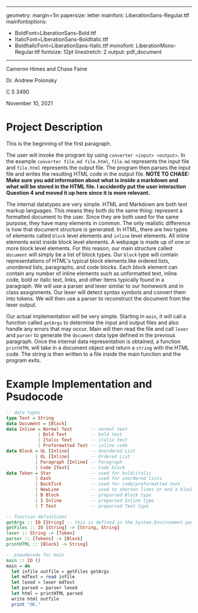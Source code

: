 <!---
I'll do some explaining, what you see below is a YAML configuration for pandoc,
a tool that I use to convert markdown to any document format. People tend to
like the style of pandoc when exported and it looks a lot like the instruction
documents that professors will hand out to students.

NOTE: This text is inside HTML comment tags and will not be parsed by pandoc.
We could write anything we want in here and nobody will see it in the generated
pdf file.
-->

---
geometry: margin=1in
papersize: letter
mainfont: LiberationSans-Regular.ttf
mainfontoptions:
- BoldFont=LiberationSans-Bold.ttf
- ItalicFont=LiberationSans-BoldItalic.ttf
- BoldItalicFont=LiberationSans-Italic.ttf
monofont: LiberationMono-Regular.ttf
fontsize: 12pt
linestretch: 2
output: pdf_document
---

Cameron Himes and Chase Faine

Dr. Andrew Polonsky

C S 3490

November 10, 2021

<!---

# List of things to add

- What will your program do? State precisely the problem that it will solve.
- What will the user interaction look like? How will the program take the input?
- How will it return the output to the user?
- What datatypes will be used internally by the program? How will the inputs
  be parsed into internal representations?
- Give a brief outline of the process by which the program will attain its
  goal. A good answer could include the datatype(s) definition, a list of
  functions to be implemented, a one-line description of what each function
  does, and pseudocode for a main method that will call them in sequence.
  (At this point, you do not have to give the pseudocode for individual
  functions.)
- If you intend to work in a group, list the name(s) of who you will work with.

# Who writes what

| Number | Person  |
| :----- | :------ |
| 1      | Chase   |
| 2      | Chase   |
| 3      | Cameron |
| 4      | Cameron |
| 5      | Cameron |

-->

# Project Description

This is the beginning of the first paragraph.


The user will invoke the program by using `converter <input> <output>`. In the
example `converter file.md file.html`, `file.md` represents the input file and
`file.html` represents the output file. The program then parses the input file
and writes the resulting HTML code in the output file. **NOTE TO CHASE: Make
sure you add information about what is inside a markdown and what will be stored
in the HTML file. I accidently put the user interaction Question 4 and moved it
up here since it is more relevant.**

The internal datatypes are very simple. HTML and Markdown are both text markup
languages. This means they both do the same thing: represent a formatted
document to the user. Since they are both used for the same purpose, they have
many elements in common. The only realistic difference is how that document
structure is generated. In HTML, there are two types of elements called `block`
level elements and `inline` level elements. All inline elements exist inside
block level elements. A webpage is made up of one or more block level elements.
For this reason, our main structure called `document` will simply be a list of
block types. Our `block` type will contain representations of HTML's typical
block elements like ordered lists, unordered lists, paragraphs, and code blocks.
Each block element can contain any number of inline elements such as unformatted
text, inline code, bold or italic text, links, and other items typically found
in a paragraph. We will use a parser and lexer similar to our homework and in
class assignments. Our lexer will detect syntax symbols and convert them into
tokens. We will then use a parser to reconstruct the document from the lexer
output.

Our actual implementation will be very simple. Starting in `main`, it will call
a function called `getArgs` to determine the input and output files and also
handle any errors that may occur. Main will then read the file and call `lexer`
and `parser` to generate the `document` data type defined in the previous
paragraph. Once the internal data representation is obtained, a function
`printHTML` will take in a document object and return a `string` with the HTML
code. The string is then written to a file inside the main function and the
program exits.

# Example Implementation and Psudocode

```hs
-- data types
type Text = String
data Document = [Block]
data Inline = Normal Text       -- normal text
            | Bold Text         -- bold text
            | Italic Text       -- italic text
            | Preformatted Text -- inline code
data Block = UL [Inline]        -- Unordered List
           | OL [Inline]        -- Ordered List
           | Paragraph [Inline] -- Paragraph
           | Code [Text]        -- Code block
data Token = Star               -- used for bold/italic
           | Dash               -- used for unordered lists
           | BackTick           -- used for code/preformatted text
           | NewLine            -- used to shorten lines or end a block
           | B Block            -- preparsed Block type
           | I Inline           -- preparsed Inline type
           | T Text             -- preparsed Text type

-- function definitions
getArgs :: IO [String] -- this is defined in the System.Environment package
getFiles :: IO [String] -> [String, String]
lexer :: String -> [Token]
parser :: [Tokens] -> [Block]
printHTML :: [Block] -> String]

-- pseudocode for main
main :: IO ()
main = do
  let infile outfile = getFiles getArgs
  let mdText = read infile
  let lexed = lexer mdText
  let parsed = parser lexed
  let html = printHTML parsed
  write html outfile
  print "OK."
```
